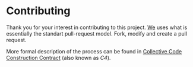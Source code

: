 Contributing
============

Thank you for your interest in contributing to this project. [We](https://spacebeam.org)
uses what is essentially the standart pull-request model. Fork, modify and create a pull request.

More formal description of the process can be found in [Collective Code Construction Contract](http://rfc.zeromq.org/spec:42/C4/) (also known as _C4_).
